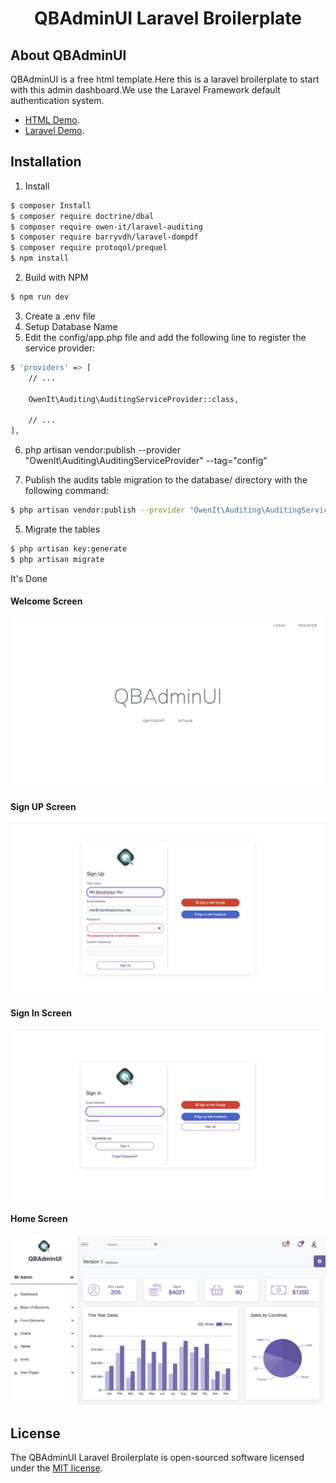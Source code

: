<h1 align="center">QBAdminUI Laravel Broilerplate</h1>



## About QBAdminUI

QBAdminUI is a free html template.Here this is a laravel broilerplate to start with this admin dashboard.We use the Laravel Framework default authentication system.

- [HTML Demo](https://qbytesoft-com.github.io/qbadminui/).
- [Laravel Demo](https://qbadminui.qbytesoft.com).




## Installation

1. Install

``` bash
$ composer Install
$ composer require doctrine/dbal
$ composer require owen-it/laravel-auditing
$ composer require barryvdh/laravel-dompdf
$ composer require protoqol/prequel  
$ npm install
```
2. Build with NPM
``` bash
$ npm run dev
```
3. Create a .env file
4. Setup Database Name
5. Edit the config/app.php file and add the following line to register the service provider:
``` bash
$ 'providers' => [
    // ...

    OwenIt\Auditing\AuditingServiceProvider::class,

    // ...
],
```
6. php artisan vendor:publish --provider "OwenIt\Auditing\AuditingServiceProvider" --tag="config"

7. Publish the audits table migration to the database/ directory with the following command:
``` bash
$ php artisan vendor:publish --provider "OwenIt\Auditing\AuditingServiceProvider" --tag="migrations"
```
5. Migrate the tables
``` bash
$ php artisan key:generate
$ php artisan migrate
```
It's Done

#### Welcome Screen
![image Welcome](./public/qbadminui/img/welcome.png)
#### Sign UP Screen
![image Welcome](./public/qbadminui/img/signup.png)
#### Sign In Screen
![image Welcome](./public/qbadminui/img/signin.png)
#### Home Screen
![image Welcome](./public/qbadminui/img/home.png)






## License

The QBAdminUI Laravel Broilerplate is open-sourced software licensed under the [MIT license](https://opensource.org/licenses/MIT).
